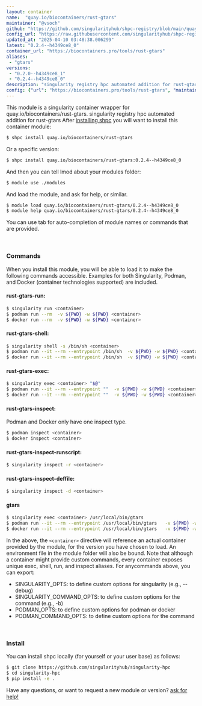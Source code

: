 ```yaml
---
layout: container
name:  "quay.io/biocontainers/rust-gtars"
maintainer: "@vsoch"
github: "https://github.com/singularityhub/shpc-registry/blob/main/quay.io/biocontainers/rust-gtars/container.yaml"
config_url: "https://raw.githubusercontent.com/singularityhub/shpc-registry/main/quay.io/biocontainers/rust-gtars/container.yaml"
updated_at: "2025-04-10 03:48:38.006299"
latest: "0.2.4--h4349ce8_0"
container_url: "https://biocontainers.pro/tools/rust-gtars"
aliases:
 - "gtars"
versions:
 - "0.2.0--h4349ce8_1"
 - "0.2.4--h4349ce8_0"
description: "singularity registry hpc automated addition for rust-gtars"
config: {"url": "https://biocontainers.pro/tools/rust-gtars", "maintainer": "@vsoch", "description": "singularity registry hpc automated addition for rust-gtars", "latest": {"0.2.4--h4349ce8_0": "sha256:b4e254fdbc9952bf624ddafece0efca6e89ef1d7c7f78c34f95b71270ebee6eb"}, "tags": {"0.2.0--h4349ce8_1": "sha256:74c31e3f586b159c0a5b9a839a37d2c2878644f9e5b25974ba4c25394397c3c7", "0.2.4--h4349ce8_0": "sha256:b4e254fdbc9952bf624ddafece0efca6e89ef1d7c7f78c34f95b71270ebee6eb"}, "docker": "quay.io/biocontainers/rust-gtars", "aliases": {"gtars": "/usr/local/bin/gtars"}}
---
```


This module is a singularity container wrapper for quay.io/biocontainers/rust-gtars.
singularity registry hpc automated addition for rust-gtars
After [installing shpc](#install) you will want to install this container module:


```bash
$ shpc install quay.io/biocontainers/rust-gtars
```

Or a specific version:

```bash
$ shpc install quay.io/biocontainers/rust-gtars:0.2.4--h4349ce8_0
```

And then you can tell lmod about your modules folder:

```bash
$ module use ./modules
```

And load the module, and ask for help, or similar.

```bash
$ module load quay.io/biocontainers/rust-gtars/0.2.4--h4349ce8_0
$ module help quay.io/biocontainers/rust-gtars/0.2.4--h4349ce8_0
```

You can use tab for auto-completion of module names or commands that are provided.

<br>

### Commands

When you install this module, you will be able to load it to make the following commands accessible.
Examples for both Singularity, Podman, and Docker (container technologies supported) are included.

#### rust-gtars-run:

```bash
$ singularity run <container>
$ podman run --rm  -v ${PWD} -w ${PWD} <container>
$ docker run --rm  -v ${PWD} -w ${PWD} <container>
```

#### rust-gtars-shell:

```bash
$ singularity shell -s /bin/sh <container>
$ podman run --it --rm --entrypoint /bin/sh  -v ${PWD} -w ${PWD} <container>
$ docker run --it --rm --entrypoint /bin/sh  -v ${PWD} -w ${PWD} <container>
```

#### rust-gtars-exec:

```bash
$ singularity exec <container> "$@"
$ podman run --it --rm --entrypoint ""  -v ${PWD} -w ${PWD} <container> "$@"
$ docker run --it --rm --entrypoint ""  -v ${PWD} -w ${PWD} <container> "$@"
```

#### rust-gtars-inspect:

Podman and Docker only have one inspect type.

```bash
$ podman inspect <container>
$ docker inspect <container>
```

#### rust-gtars-inspect-runscript:

```bash
$ singularity inspect -r <container>
```

#### rust-gtars-inspect-deffile:

```bash
$ singularity inspect -d <container>
```


#### gtars

```bash
$ singularity exec <container> /usr/local/bin/gtars
$ podman run --it --rm --entrypoint /usr/local/bin/gtars   -v ${PWD} -w ${PWD} <container> -c " $@"
$ docker run --it --rm --entrypoint /usr/local/bin/gtars   -v ${PWD} -w ${PWD} <container> -c " $@"
```



In the above, the `<container>` directive will reference an actual container provided
by the module, for the version you have chosen to load. An environment file in the
module folder will also be bound. Note that although a container
might provide custom commands, every container exposes unique exec, shell, run, and
inspect aliases. For anycommands above, you can export:

 - SINGULARITY_OPTS: to define custom options for singularity (e.g., --debug)
 - SINGULARITY_COMMAND_OPTS: to define custom options for the command (e.g., -b)
 - PODMAN_OPTS: to define custom options for podman or docker
 - PODMAN_COMMAND_OPTS: to define custom options for the command

<br>

### Install

You can install shpc locally (for yourself or your user base) as follows:

```bash
$ git clone https://github.com/singularityhub/singularity-hpc
$ cd singularity-hpc
$ pip install -e .
```

Have any questions, or want to request a new module or version? [ask for help!](https://github.com/singularityhub/singularity-hpc/issues)